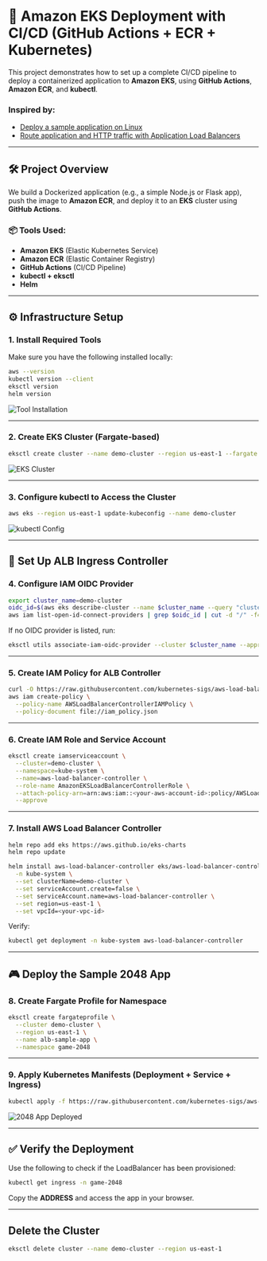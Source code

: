 # 🚀 Amazon EKS Deployment with CI/CD (GitHub Actions + ECR + Kubernetes)

This project demonstrates how to set up a complete CI/CD pipeline to deploy a containerized application to **Amazon EKS**, using **GitHub Actions**, **Amazon ECR**, and **kubectl**.

### Inspired by:

* [Deploy a sample application on Linux](https://docs.aws.amazon.com/eks/latest/userguide/sample-deployment.html)
* [Route application and HTTP traffic with Application Load Balancers](https://docs.aws.amazon.com/eks/latest/userguide/alb-ingress.html)

---

## 🛠️ Project Overview

We build a Dockerized application (e.g., a simple Node.js or Flask app), push the image to **Amazon ECR**, and deploy it to an **EKS** cluster using **GitHub Actions**.

### 📦 Tools Used:

* **Amazon EKS** (Elastic Kubernetes Service)
* **Amazon ECR** (Elastic Container Registry)
* **GitHub Actions** (CI/CD Pipeline)
* **kubectl + eksctl**
* **Helm**

---

## ⚙️ Infrastructure Setup

### 1. **Install Required Tools**

Make sure you have the following installed locally:

```bash
aws --version
kubectl version --client
eksctl version
helm version
```

![Tool Installation](https://github.com/user-attachments/assets/5714fee2-6d24-4fe5-8140-e1f76a1cd4b2)

---

### 2. **Create EKS Cluster (Fargate-based)**

```bash
eksctl create cluster --name demo-cluster --region us-east-1 --fargate
```

![EKS Cluster](https://github.com/user-attachments/assets/9a542add-4180-4b5c-9274-a1bc5db52458)

---

### 3. **Configure kubectl to Access the Cluster**

```bash
aws eks --region us-east-1 update-kubeconfig --name demo-cluster
```

![kubectl Config](https://github.com/user-attachments/assets/fcf063b2-04b7-498f-aead-aaef8f515151)

---

## 🧱 Set Up ALB Ingress Controller

### 4. **Configure IAM OIDC Provider**

```bash
export cluster_name=demo-cluster
oidc_id=$(aws eks describe-cluster --name $cluster_name --query "cluster.identity.oidc.issuer" --output text | cut -d '/' -f 5)
aws iam list-open-id-connect-providers | grep $oidc_id | cut -d "/" -f4
```

If no OIDC provider is listed, run:

```bash
eksctl utils associate-iam-oidc-provider --cluster $cluster_name --approve
```

---

### 5. **Create IAM Policy for ALB Controller**

```bash
curl -O https://raw.githubusercontent.com/kubernetes-sigs/aws-load-balancer-controller/v2.11.0/docs/install/iam_policy.json
aws iam create-policy \
  --policy-name AWSLoadBalancerControllerIAMPolicy \
  --policy-document file://iam_policy.json
```

---

### 6. **Create IAM Role and Service Account**

```bash
eksctl create iamserviceaccount \
  --cluster=demo-cluster \
  --namespace=kube-system \
  --name=aws-load-balancer-controller \
  --role-name AmazonEKSLoadBalancerControllerRole \
  --attach-policy-arn=arn:aws:iam::<your-aws-account-id>:policy/AWSLoadBalancerControllerIAMPolicy \
  --approve
```

---

### 7. **Install AWS Load Balancer Controller**

```bash
helm repo add eks https://aws.github.io/eks-charts
helm repo update

helm install aws-load-balancer-controller eks/aws-load-balancer-controller \
  -n kube-system \
  --set clusterName=demo-cluster \
  --set serviceAccount.create=false \
  --set serviceAccount.name=aws-load-balancer-controller \
  --set region=us-east-1 \
  --set vpcId=<your-vpc-id>
```

Verify:

```bash
kubectl get deployment -n kube-system aws-load-balancer-controller
```

---

## 🎮 Deploy the Sample 2048 App

### 8. **Create Fargate Profile for Namespace**

```bash
eksctl create fargateprofile \
  --cluster demo-cluster \
  --region us-east-1 \
  --name alb-sample-app \
  --namespace game-2048
```

---

### 9. **Apply Kubernetes Manifests (Deployment + Service + Ingress)**

```bash
kubectl apply -f https://raw.githubusercontent.com/kubernetes-sigs/aws-load-balancer-controller/v2.5.4/docs/examples/2048/2048_full.yaml
```

![2048 App Deployed](https://github.com/user-attachments/assets/68ce305e-fcdc-44d6-b7de-3cace101e2d1)

---

## ✅ Verify the Deployment

Use the following to check if the LoadBalancer has been provisioned:

```bash
kubectl get ingress -n game-2048
```

Copy the **ADDRESS** and access the app in your browser.

---

## Delete the Cluster
```bash
eksctl delete cluster --name demo-cluster --region us-east-1
```
